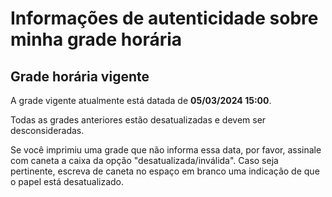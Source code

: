 # Informações de autenticidade sobre minha grade horária

## Grade horária vigente

A grade vigente atualmente está datada de __05/03/2024 15:00__.

Todas as grades anteriores estão desatualizadas e devem ser desconsideradas.

Se você imprimiu uma grade que não informa essa data, por favor, assinale com caneta a caixa da opção "desatualizada/inválida". Caso seja pertinente, escreva de caneta no espaço em branco uma indicação de que o papel está desatualizado.